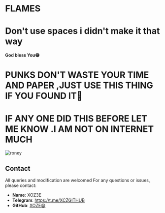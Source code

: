# FLAMES
# Don't use spaces i didn't make it that way
**God bless You😁**
# PUNKS DON'T WASTE YOUR TIME AND PAPER ,JUST USE THIS THING IF YOU FOUND IT🤨
# IF ANY ONE DID THIS BEFORE LET ME KNOW .I AM NOT ON INTERNET MUCH
![roney](https://github.com/user-attachments/assets/99c09304-6482-42a2-9d49-dd9085f6c1cb)

## Contact
All queries and modification are welcomed 
For any questions or issues, please contact:
- **Name**: XOZ3E
- **Telegram**: https://t.me/XCZGITHUB
- **GitHub**: [XOZE😁](https://github.com/XOZ3E)
